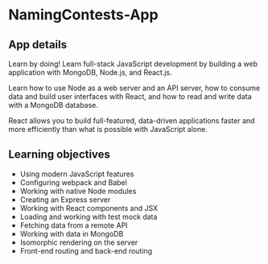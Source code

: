 # NamingContests-App

<!DOCTYPE html>
<html>
<body>

<h2>App details</h2>

  <p>
Learn by doing!
Learn full-stack JavaScript development by building a web application with MongoDB, Node.js, and React.js.

Learn how to use Node as a web server and an API server,
how to consume data and build user interfaces with React,
and how to read and write data with a MongoDB database.

React allows you to build full-featured, data-driven applications faster and more efficiently than what is possible with JavaScript alone.
  </p>
  
  <p>
  <h2>Learning objectives</h2>
  
  <ul style="list-style-type:square">
  <li>Using modern JavaScript features</li>
  <li>Configuring webpack and Babel</li>
  <li>Working with native Node modules</li>
  <li>Creating an Express server</li>
  <li>Working with React components and JSX</li>
  <li>Loading and working with test mock data</li>
  <li>Fetching data from a remote API</li>
  <li>Working with data in MongoDB</li>
  <li>Isomorphic rendering on the server</li>
  <li>Front-end routing and back-end routing</li>
</ul>
  </p>

</body>
</html>
